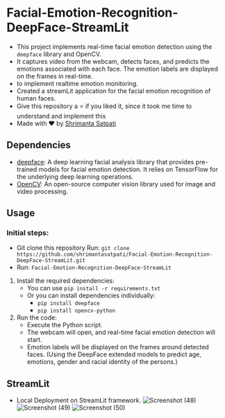 # Facial-Emotion-Recognition-DeepFace-StreamLit
- This project implements real-time facial emotion detection using the `deepface` library and OpenCV.
- It captures video from the webcam, detects faces, and predicts the emotions associated with each face. The emotion labels are displayed on the frames in real-time.
- to implement realtime emotion monitoring.
- Created a streamLit application for the facial emotion recognition of human faces.
- Give this repository a ⭐ if you liked it, since it took me time to understand and implement this
- Made with ❤️ by [Shrimanta Satpati](https://github.com/shrimantasatpati)

## Dependencies
- [deepface](https://github.com/serengil/deepface): A deep learning facial analysis library that provides pre-trained models for facial emotion detection. It relies on TensorFlow for the underlying deep learning operations.
- [OpenCV](https://opencv.org/): An open-source computer vision library used for image and video processing.

## Usage
### Initial steps:
- Git clone this repository Run: `git clone https://github.com/shrimantasatpati/Facial-Emotion-Recognition-DeepFace-StreamLit.git`
- Run: `Facial-Emotion-Recognition-DeepFace-StreamLit`
1. Install the required dependencies:
   - You can use `pip install -r requirements.txt`
   - Or you can install dependencies individually:
      - `pip install deepface`
      - `pip install opencv-python`
3. Run the code:
   - Execute the Python script.
   - The webcam will open, and real-time facial emotion detection will start.
   - Emotion labels will be displayed on the frames around detected faces. (Using the DeepFace extended models to predict age, emotions, gender and racial identity of the persons.)

  ## StreamLit
- Local Deployment on StreamLit framework.
![Screenshot (48)](https://github.com/shrimantasatpati/Facial-Emotion-Recognition-DeepFace-StreamLit/assets/82357659/c30c4995-db9a-4f52-a462-19a67e096bb4)
![Screenshot (49)](https://github.com/shrimantasatpati/Facial-Emotion-Recognition-DeepFace-StreamLit/assets/82357659/0b97ad33-49ad-47f7-8c9a-2247c718eb94)
![Screenshot (50)](https://github.com/shrimantasatpati/Facial-Emotion-Recognition-DeepFace-StreamLit/assets/82357659/3d9bef66-bff2-44be-928c-90086737e2e0)

